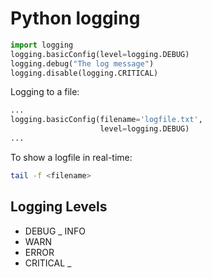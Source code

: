 # Python logging

```python
import logging
logging.basicConfig(level=logging.DEBUG)
logging.debug("The log message")
logging.disable(logging.CRITICAL)
```
Logging to a file:
```python
...
logging.basicConfig(filename='logfile.txt',
                    level=logging.DEBUG)
...
```

To show a logfile in real-time:
```bash
tail -f <filename>
```

## Logging Levels
- DEBUG
_ INFO
- WARN
- ERROR
- CRITICAL
_
